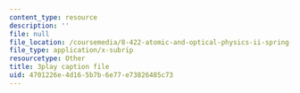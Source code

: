 ```yaml
---
content_type: resource
description: ''
file: null
file_location: /coursemedia/8-422-atomic-and-optical-physics-ii-spring-2013/4701226e4d165b7b6e77e73826485c73_A75xAGO3ZEY.srt
file_type: application/x-subrip
resourcetype: Other
title: 3play caption file
uid: 4701226e-4d16-5b7b-6e77-e73826485c73
---
```

